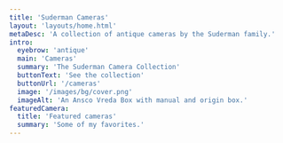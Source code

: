 ```yaml
---
title: 'Suderman Cameras'
layout: 'layouts/home.html'
metaDesc: 'A collection of antique cameras by the Suderman family.'
intro:
  eyebrow: 'antique'
  main: 'Cameras'
  summary: 'The Suderman Camera Collection'
  buttonText: 'See the collection'
  buttonUrl: '/cameras'
  image: '/images/bg/cover.png'
  imageAlt: 'An Ansco Vreda Box with manual and origin box.'
featuredCamera:
  title: 'Featured cameras'
  summary: 'Some of my favorites.'
---
```

